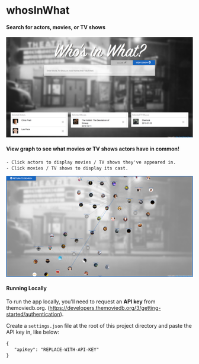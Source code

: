 # whosInWhat

#### Search for actors, movies, or TV shows 

![search](./public/search.png)

#### View graph to see what movies or TV shows actors have in common!  
    - Click actors to display movies / TV shows they've appeared in.
    - Click movies / TV shows to display its cast.
    
![search](./public/graph.png)

#### Running Locally

To run the app locally, you'll need to request an **API key** from themoviedb.org. (https://developers.themoviedb.org/3/getting-started/authentication).

 Create a `settings.json` file at the root of this project directory and paste the API key in, like below:  
 
 ```
{
    "apiKey": "REPLACE-WITH-API-KEY"
}
```